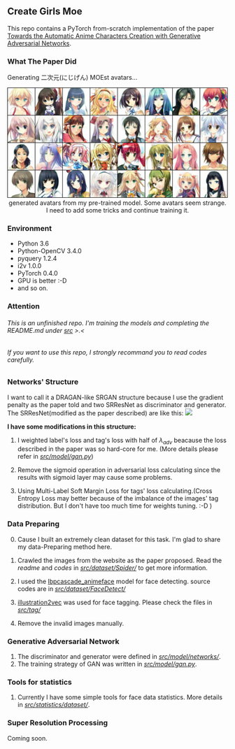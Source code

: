 ## Create Girls Moe
This repo contains a PyTorch from-scratch implementation of the paper [Towards the Automatic Anime Characters Creation with Generative Adversarial Networks](https://arxiv.org/pdf/1708.05509).

### What The Paper Did
Generating 二次元(にじげん) MOEst avatars...
<center><img src="./img/test.png"></center>
<center>generated avatars from my pre-trained model. Some avatars seem strange. I need to add some tricks and continue training it.</center>

### Environment
+ Python 3.6
+ Python-OpenCV 3.4.0
+ pyquery 1.2.4
+ i2v 1.0.0
+ PyTorch 0.4.0
+ GPU is better :-D
+ and so on.

### Attention
###### This is an unfinished repo. I'm training the models and completing the README.md under [*src*](src) >.<
###### If you want to use this repo, I strongly recommand you to read codes carefully.

### Networks' Structure
I want to call it a DRAGAN-like SRGAN structure because I use the gradient penalty as the paper told and two SRResNet as discriminator and generator.
The SRResNet(modified as the paper described) are like this:
<img src="./img/network_structure.png">

**I have some modifications in this structure:**

1. I weighted label's loss and tag's loss with half of *λ*<sub>*adv*</sub> beacause the loss described in the paper was so hard-core for me. (More details please refer in [*src/model/gan.py*](./src/model/gan.py))

2. Remove the sigmoid operation in adversarial loss calculating since the results with sigmoid layer may cause some problems.

3. Using Multi-Label Soft Margin Loss for tags' loss calculating.(Cross Entropy Loss may better because of the imbalance of the images' tag distribution. But I don't have too much time for weights tuning. :-D )

### Data Preparing
0. Cause I built an extremely clean dataset for this task. I'm glad to share my data-Preparing method here.

1. Crawled the images from the website as the paper proposed. Read the *readme* and *codes* in [*src/dataset/Spider/*](./src/dataset/Spider/) to get more information.

2. I used the [lbpcascade_animeface](https://github.com/nagadomi/lbpcascade_animeface) model for face detecting. source codes are in [*src/dataset/FaceDetect/*](./src/dataset/FaceDetect/)

3. [illustration2vec](https://github.com/rezoo/illustration2vec) was used for face tagging. Please check the files in [*src/tag/*](./src/tag/)

4. Remove the invalid images manually.

### Generative Adversarial Network
1. The discriminator and generator were defined in [*src/model/networks/*](./src/model/networks/).
2. The training strategy of GAN was written in [*src/model/gan.py*](./src/model/gan.py).


### Tools for statistics
1. Currently I have some simple tools for face data statistics. More details in [*src/statistics/dataset/*](./src/statistics/dataset/).


### Super Resolution Processing
Coming soon.

<!-- ## 萌妹头像生成
由[@A-nony-mous](https://github.com/A-nony-mous)翻译自原文<br>
这份repo包括了一份以PyTorch实现的论文[Towards the Automatic Anime Characters Creation with Generative Adversarial Networks](https://arxiv.org/pdf/1708.05509)

### 论文探讨的内容
　　　　　Second grins <br>
生成二次元(にじげん)头像

<center><img src="./img/paper_samples.png"></center>
<center>论文生成的头像</center>

### 环境需求
+ Python 3.6
+ Python-OpenCV 3.4.0
+ pyquery 1.2.4
+ i2v 1.0.0
+ PyTorch 0.4.0
+ 高明的GPU :-D
+ 诸如此类

### 不要说我们没有警告过你

###### 本repo仍未完成。作者正在 [*src*](src) 下训练模型的同时继续补README.md >.<
###### 如果你想用这份repo，作者建议你仔细阅读代码。

### 网络结构
作者想称之为类似DRAGAN的SRGAN结构，因为使用了论文所提及的gradient penalty并有两个SRResNet用以临界检查和生成。
所使用的SRResNet(已按论文提及的方式安排)如图所示：
<img src="./img/network_structure.png">

**作者对原结构的客制化改动:**

1. 对label和tag的loss有1/2*λ*<sub>*adv*</sub>的加权，因为原论文的loss对于作者来说过于硬核。 (请见 [*src/model/gan.py*](./src/model/gan.py))

2. 鉴于sigmoid layer生成的结果可能产生错误，移除了adversarial loss calculating中的sigmoid操作。

3. 为tags' loss calculating使用了Multi-Label Soft Margin Loss(Images' tag的分布并不均衡，所以Cross Entropy Loss可能有更好效果.但作者没有足够的时间去做权重调整。 :-D )

### 数据准备
0. 作者作为给这个项目准备了特别准确的数据集的工作者，有必要在这里分享一下数据准备的经验。

1. 按照论文建议在网页上爬取照片。请阅读[*src/dataset/Spider/*](./src/dataset/Spider/)处的*readme*和*codes*获取更多信息。

2. 头像识别使用[lbpcascade_animeface](https://github.com/nagadomi/lbpcascade_animeface)。请见[*src/dataset/FaceDetect/*](./src/dataset/FaceDetect/)

3. 头像分类使用[illustration2vec](https://github.com/rezoo/illustration2vec)。请见[*src/tag/*](./src/tag/)

4. 手动移除无效的图像。

### 生成式对抗网络(Generative Adversarial Network)
1. 临界检查和生成器定义于[*src/model/networks/*](./src/model/networks/)。
2. GAN的训练策略写于[*src/model/gan.py*](./src/model/gan.py)。


### 分析工具
1. 目前已有较简单的头像数据分析工具。更多细节请见[*src/statistics/dataset/*](./src/statistics/dataset/)


### 超分辨率化
已经在做了，进展非常顺利 -->
